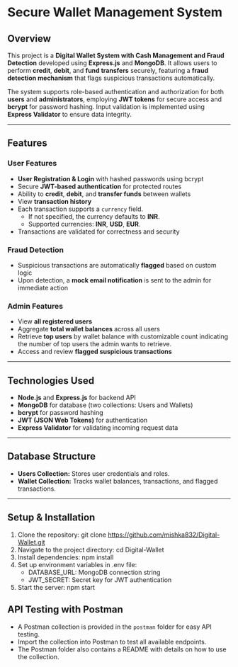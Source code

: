 # Secure Wallet Management System

## Overview

This project is a **Digital Wallet System with Cash Management and Fraud Detection** developed using **Express.js** and **MongoDB**. It allows users to perform **credit**, **debit**, and **fund transfers** securely, featuring a **fraud detection mechanism** that flags suspicious transactions automatically.

The system supports role-based authentication and authorization for both **users** and **administrators**, employing **JWT tokens** for secure access and **bcrypt** for password hashing. Input validation is implemented using **Express Validator** to ensure data integrity.

---

## Features

### User Features
- **User Registration & Login** with hashed passwords using bcrypt  
- Secure **JWT-based authentication** for protected routes  
- Ability to **credit**, **debit**, and **transfer funds** between wallets  
- View **transaction history**  
- Each transaction supports a `currency` field.
  - If not specified, the currency defaults to **INR**.
  - Supported currencies: **INR**, **USD**, **EUR**.
- Transactions are validated for correctness and security

### Fraud Detection
- Suspicious transactions are automatically **flagged** based on custom logic  
- Upon detection, a **mock email notification** is sent to the admin for immediate action

### Admin Features
- View **all registered users**  
- Aggregate **total wallet balances** across all users  
- Retrieve **top users** by wallet balance with customizable count indicating the number of top users the admin wants to retrieve.  
- Access and review **flagged suspicious transactions**

---

## Technologies Used
- **Node.js** and **Express.js** for backend API  
- **MongoDB** for database (two collections: Users and Wallets)  
- **bcrypt** for password hashing  
- **JWT (JSON Web Tokens)** for authentication  
- **Express Validator** for validating incoming request data  

---

## Database Structure

- **Users Collection:** Stores user credentials and roles.
- **Wallet Collection:** Tracks wallet balances, transactions, and flagged transactions.

---

## Setup & Installation
1. Clone the repository:
   git clone https://github.com/mishka832/Digital-Wallet.git
2. Navigate to the project directory:
   cd Digital-Wallet
3. Install dependencies:
   npm install
4. Set up environment variables in .env file:
   - DATABASE_URL: MongoDB connection string
   - JWT_SECRET: Secret key for JWT authentication
5. Start the server:
   npm start
## API Testing with Postman

- A Postman collection is provided in the `postman` folder for easy API testing.  
- Import the collection into Postman to test all available endpoints.  
- The Postman folder also contains a README with details on how to use the collection.

